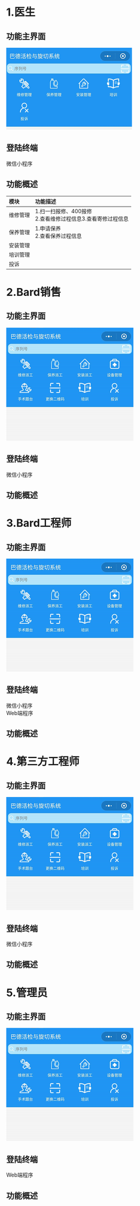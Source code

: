 # 1.医生

## 功能主界面

![](/assets/未命名1527238739.png)

## 登陆终端

微信小程序

## 功能概述

| 模块 | 功能描述 |
| :--- | :--- |
| 维修管理 |  1.扫一扫报修、400报修<br>2.查看维修过程信息3.查看寄修过程信息|
| 保养管理 | 1.申请保养<br>2.查看保养过程信息 |
| 安装管理 |  |
| 培训管理 |  |
| 投诉 |  |

# 2.Bard销售

## 功能主界面

![](/assets/未命名1527239130.png)

## 登陆终端

微信小程序

## 功能概述

# 3.Bard工程师

## 功能主界面

![](/assets/未命名1527239130.png)

## 登陆终端

微信小程序  
Web端程序

## 功能概述

# 4.第三方工程师

## 功能主界面

![](/assets/未命名1527239130.png)

## 登陆终端

微信小程序

## 功能概述

# 5.管理员

## 功能主界面

![](/assets/未命名1527239130.png)

## 登陆终端

Web端程序

## 功能概述



